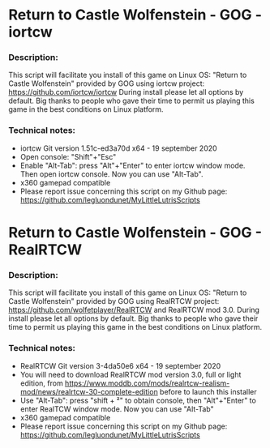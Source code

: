 # Return to Castle Wolfenstein - GOG - iortcw

### Description:
This script will facilitate you install of this game on Linux OS:
"Return to Castle Wolfenstein" provided by GOG using iortcw project:
https://github.com/iortcw/iortcw
During install please let all options by default.
Big thanks to people who gave their time to permit us playing this game in the best conditions on Linux platform.

### Technical notes:
- iortcw Git version  1.51c-ed3a70d x64 - 19 september 2020
- Open console: "Shift"+"Esc"
- Enable "Alt-Tab": press "Alt"+"Enter" to enter iortcw window mode. Then open iortcw console. Now you can use "Alt-Tab".
- x360 gamepad compatible
- Please report issue concerning this script on my Github page:
https://github.com/legluondunet/MyLittleLutrisScripts


# Return to Castle Wolfenstein - GOG - RealRTCW

### Description:
This script will facilitate you install of this game on Linux OS:
"Return to Castle Wolfenstein" provided by GOG using RealRTCW project:
https://github.com/wolfetplayer/RealRTCW and RealRTCW mod 3.0.
During install please let all options by default.
Big thanks to people who gave their time to permit us playing this game in the best conditions on Linux platform.

### Technical notes:
- RealRTCW Git version 3-4da50e6 x64 - 19 september 2020
- You will need to download RealRTCW mod version 3.0, full or light edition,  from https://www.moddb.com/mods/realrtcw-realism-mod/news/realrtcw-30-complete-edition before to launch this installer
- Use "Alt-Tab": press "shift + ²" to obtain console, then "Alt"+"Enter" to enter RealTCW window mode. Now you can use "Alt-Tab"
- x360 gamepad compatible
- Please report issue concerning this script on my Github page:
https://github.com/legluondunet/MyLittleLutrisScripts

